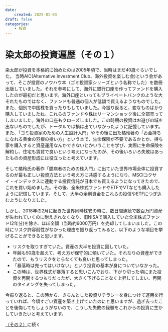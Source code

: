 ```yaml
---
date:
    created: 2025-01-03
draft: false
categories:
    - 投資
---
```

# 染太郎の投資遍歴（その１）



染太郎が投資を本格的に始めたのは2005年頃で、当時はまだ40歳ぐらいでした。
当時AIC(Alternative Investment Club、海外投資を楽しむ会)という会があって、そこが投資のノウハウ本（ゴミ投資家シリーズという名称でした）を数冊出版していました。それを参考にして、海外に銀行口座を作ってファンドを購入したのが最初だと思います。海外口座といってもプライベートバンクのような大それたものではなく、ファンドも普通の個人が低額で買えるようなものでした。また、個別で中国株を買ったりもしていました。今振り返ると、変なものばかり購入していましたね。これらのファンドや株はリーマンショック後に全部売ってしまいました。海外の口座もクローズしました。この時期の投資はお遊びの域を出ないものでしたが、トータルでは損は出ていなかったように記憶しています。また、「ゴミ投資家のための人生設計入門」やその後に出た橘玲著の「お金持ちになれる黄金の羽根の拾い方」という本で、生命保険が不要であるかとか、持ち家を購入すると資産運用なんかできないとかいうことを学び、実際に生命保険を解約し、住宅も賃貸で良いという考えになったのが、その後いろいろ失敗はあったものの資産形成には役立ったと考えています。
<!-- more -->
そして橘玲氏の著作「臆病者のための株入門」に出ていた世界市場全体に投資するのが最も正しい投資方法という考え方に共感するようになり、MSCIコクサイ・インデックスに連動する投資信託が日本でも買えるようになってきたので、これを買い始めました。その後、全米株式ファンドやETFでVTなども購入したように記憶しています。そして、大半の余剰資金をこれらの投信やETFにつぎ込むようになりました。

しかし、2018年の2月に起きた世界同時株安の時に、数日間連続で数百万円資産が失われていくのに耐えきれなくなり、旧NISAで購入していた全米株式ファンド(2年分)を除き、ほぼ全額（当時約6000万円）を売却してしまいました。この時にリスク許容耐性がなかった理由を振り返ってみると、以下のような項目を挙げることができると思います。

* リスクを取りすぎていた。資産の大半を投資に回していた。
* 年齢も50歳を超えて、考え方が保守的に傾いていた。それなりの資産ができたので、もうリスクをとらなくても良いと思ってしまった。
* 「暴落時は売ってはいけない」という投資の基本が身についていなかった。
* この時は、世界株式が暴落すると思いこんでおり、下がり切った頃にまた投資を再開するつもりだったが、大きく下げることなく上昇してしまい、再開のタイミングを失ってしまった。

今振り返ると、この時から、きちんとした投資リテラシーを身につけて運用を行っていれば、今頃すごい資産を築き上げていたのにと思いますが、過ぎ去ったことを後悔してもしょうがないので、こうした失敗の経験をこれからの投資に生かしていきたいと考えています。

[（その２）](2025-01-04.md)に続く